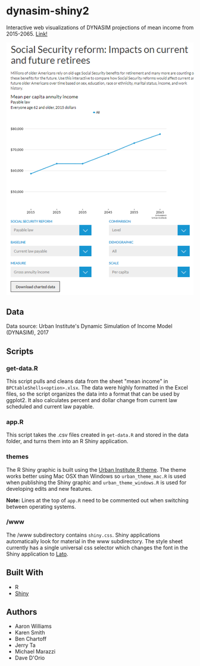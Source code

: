 # dynasim-shiny2

Interactive web visualizations of DYNASIM projections of mean income from 2015-2065. [Link!](https://www.urban.org/policy-centers/cross-center-initiatives/program-retirement-policy/projects/dynasim-visualizing-older-americans-future-well-being/social-security-reform-impacts-current-and-future-retirees)

![](www/shiny2.png)

## Data

Data source: Urban Institute's Dynamic Simulation of Income Model (DYNASIM), 2017

## Scripts

### get-data.R

This script pulls and cleans data from the sheet "mean income" in `BPCtableShells<option>.xlsx`. The data were highly formatted in the Excel files, so the script organizes the data into a format that can be used by ggplot2. It also calculates percent and dollar change from current law scheduled and current law payable. 

### app.R

This script takes the .csv files created in `get-data.R` and stored in the data folder, and turns them into an R Shiny application.  

### themes

The R Shiny graphic is built using the [Urban Institute R theme](https://github.com/UrbanInstitute/urban_R_theme). The theme works better using Mac OSX than Windows so `urban_theme_mac.R` is used when publishing the Shiny graphic and `urban_theme_windows.R` is used for developing edits and new features. 

**Note:** Lines at the top of `app.R` need to be commented out when switching between operating systems. 

### /www

The /www subdirectory contains `shiny.css`. Shiny applications automatically look for material in the www subdirectory. The style sheet currently has a single universal css selector which changes the font in the Shiny application to [Lato](https://fonts.google.com/specimen/Lato). 

## Built With
* R
* [Shiny](https://shiny.rstudio.com/)

## Authors
* Aaron Williams
* Karen Smith
* Ben Chartoff
* Jerry Ta
* Michael Marazzi
* Dave D'Orio